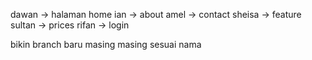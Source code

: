 dawan -> halaman home
ian -> about
amel -> contact
sheisa -> feature
sultan -> prices
rifan -> login

bikin branch baru
masing masing sesuai nama
